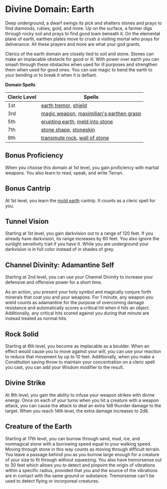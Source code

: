 # Divine Domain: Earth
Deep underground, a dwarf swings its pick and shatters stones and prays to find diamonds, rubies, gold, and more. Up on the surface, a farmer digs through rocky soil and prays to find good loam beneath it. On the elemental plane of earth, earthen plates move to crush a visiting mortal who prays for deliverance. All these prayers and more are what your god grants.

Clerics of the earth domain are closely tied to soil and stone. Stones can make an implacable obstacle for good or ill. With power over earth you can smash through these obstacles when used for ill purposes and strengthen them when used for good ones. You can use magic to bend the earth to your bending or to break it when it is defiant.

**Domain Spells**

Cleric Level | Spells
------------ | ------
1st	| [earth tremor](../../Magic/Spells/earth-tremor.md), [shield](../../Magic/Spells/shield.md)
3rd	| [magic weapon](../../Magic/Spells/magic-weapon.md), [maximilian's earthen grasp](../../Magic/Spells/maximilians-earthen-grasp.md)
5th	| [erupting earth](../../Magic/Spells/erupting-earth.md), [meld into stone](../../Magic/Spells/meld-into-stone.md)
7th	| [stone shape](../../Magic/Spells/stone-shape.md), [stoneskin](../../Magic/Spells/stoneskin.md)
9th	| [transmute rock](../../Magic/Spells/transmute-rock.md), [wall of stone](../../Magic/Spells/wall-of-stone.md)

## Bonus Proficiency
When you choose this domain at 1st level, you gain proficiency with martial weapons. You also learn to read, speak, and write Terran.

## Bonus Cantrip
At 1st level, you learn the [mold earth](../../Magic/Spells/mold-earth.md) cantrip. It counts as a cleric spell for you.

## Tunnel Vision
Starting at 1st level, you gain darkvision out to a range of 120 feet. If you already have darkvision, its range increases by 60 feet. You also ignore the sunlight sensitivity trait if you have it. While you are underground your darkvision is in full color instead of in shades of grey.

## Channel Divinity: Adamantine Self
Starting at 2nd level, you can use your Channel Divinity to increase your defensive and offensive power for a short time.

As an action, you present your holy symbol and magically conjure forth minerals that coat you and your weapons. For 1 minute, any weapon you wield counts as adamantine for the purpose of overcoming damage resistance and automatically scores a critical hit when it hits an object. Additionally, any critical hits scored against you during that minute are instead treated as normal hits.

## Rock Solid
Starting at 6th level, you become as implacable as a boulder. When an effect would cause you to move against your will, you can use your reaction to reduce that movement by up to 10 feet. Additionally, when you make a Constitution saving throw to maintain your concentration on a cleric spell you cast, you can add your Wisdom modifier to the result.

## Divine Strike
At 8th level, you gain the ability to infuse your weapon strikes with divine energy. Once on each of your turns when you hit a creature with a weapon attack, you can cause the attack to deal an extra 1d8 thunder damage to the target. When you reach 14th level, the extra damage increases to 2d8.

## Creature of the Earth
Starting at 17th level, you can burrow through sand, mud, ice, and nonmagical stone with a burrowing speed equal to your walking speed. Moving through stone in this way counts as moving through difficult terrain. You leave a passage behind you as you burrow large enough for a creature of your size to fit through without squeezing. You also have tremorsense out to 30 feet which allows you to detect and pinpoint the origin of vibrations within a specific radius, provided that you and the source of the vibrations are in contact with the same ground or substance. Tremorsense can't be used to detect flying or incorporeal creatures.

